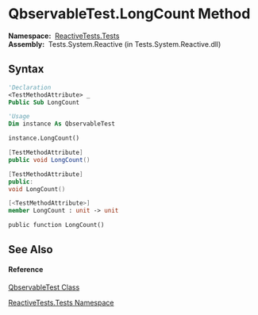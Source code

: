 # QbservableTest.LongCount Method

**Namespace:**  [ReactiveTests.Tests](ReactiveTests.Tests\ReactiveTests.Tests.md)  
**Assembly:**  Tests.System.Reactive (in Tests.System.Reactive.dll)

## Syntax

```vb
'Declaration
<TestMethodAttribute> _
Public Sub LongCount
```

```vb
'Usage
Dim instance As QbservableTest

instance.LongCount()
```

```csharp
[TestMethodAttribute]
public void LongCount()
```

```c++
[TestMethodAttribute]
public:
void LongCount()
```

```fsharp
[<TestMethodAttribute>]
member LongCount : unit -> unit 
```

```jscript
public function LongCount()
```

## See Also

#### Reference

[QbservableTest Class](QbservableTest\QbservableTest.md)

[ReactiveTests.Tests Namespace](ReactiveTests.Tests\ReactiveTests.Tests.md)




